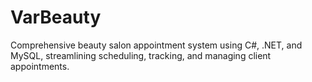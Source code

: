 # VarBeauty
Comprehensive beauty salon appointment system using C#, .NET, and MySQL, streamlining scheduling, tracking, and managing client appointments.
